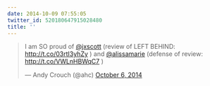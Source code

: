 ```yaml
---
date: 2014-10-09 07:55:05
twitter_id: 520180647915028480
title: ''
---
```


<blockquote class="twitter-tweet"><p lang="en" dir="ltr">I am SO proud of <a href="https://twitter.com/jxscott?ref_src=twsrc%5Etfw">@jxscott</a> (review of LEFT BEHIND: <a href="http://t.co/03rtI3yhZy">http://t.co/03rtI3yhZy</a> ) and <a href="https://twitter.com/alissamarie?ref_src=twsrc%5Etfw">@alissamarie</a> (defense of review: <a href="http://t.co/VWLnHBWqC7">http://t.co/VWLnHBWqC7</a> )</p>&mdash; Andy Crouch (@ahc) <a href="https://twitter.com/ahc/status/519252089243856896?ref_src=twsrc%5Etfw">October 6, 2014</a></blockquote>
<script async src="https://platform.twitter.com/widgets.js" charset="utf-8"></script>
